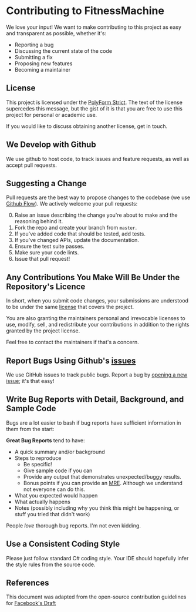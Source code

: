 # Contributing to FitnessMachine

We love your input! We want to make contributing to this project as easy and transparent as possible, whether it's:

- Reporting a bug
- Discussing the current state of the code
- Submitting a fix
- Proposing new features
- Becoming a maintainer

## License

This project is licensed under the [PolyForm Strict](./LICENSE). The text of the license supercedes this message, but the gist of it is that you are free to use this project for personal or academic use.

If you would like to discuss obtaining another license, get in touch.

## We Develop with Github

We use github to host code, to track issues and feature requests, as well as accept pull requests.

## Suggesting a Change

Pull requests are the best way to propose changes to the codebase (we use [Github Flow](https://docs.github.com/en/get-started/quickstart/github-flow)). We actively welcome your pull requests:

0. Raise an issue describing the change you're about to make and the reasoning behind it.
1. Fork the repo and create your branch from `master`.
2. If you've added code that should be tested, add tests.
3. If you've changed APIs, update the documentation.
4. Ensure the test suite passes.
5. Make sure your code lints.
6. Issue that pull request!

## Any Contributions You Make Will Be Under the Repository's Licence

In short, when you submit code changes, your submissions are understood to be under the same [license](LICENSE.md) that covers the project. 

You are also granting the maintainers personal and irrevocable licenses to use, modify, sell, and redistribute your contributions in addition to the rights granted by the project license.

Feel free to contact the maintainers if that's a concern.

## Report Bugs Using Github's [issues](https://github.com/hughesjs/FitnessMachine/issues)

We use GitHub issues to track public bugs. Report a bug by [opening a new issue](https://github.com/hughesjs/FitnessMachine/issues/new); it's that easy!

## Write Bug Reports with Detail, Background, and Sample Code

Bugs are a lot easier to bash if bug reports have sufficient information in them from the start:

**Great Bug Reports** tend to have:

- A quick summary and/or background
- Steps to reproduce
    - Be specific!
    - Give sample code if you can
    - Provide any output that demonstrates unexpected/buggy results.
    - Bonus points if you can provide an [MRE](https://stackoverflow.com/help/minimal-reproducible-example). Although we understand not everyone can do this.
- What you expected would happen
- What actually happens
- Notes (possibly including why you think this might be happening, or stuff you tried that didn't work)

People *love* thorough bug reports. I'm not even kidding.

## Use a Consistent Coding Style

Please just follow standard C# coding style. Your IDE should hopefully infer the style rules from the source code.

## References

This document was adapted from the open-source contribution guidelines for [Facebook's Draft](https://github.com/facebook/draft-js/blob/a9316a723f9e918afde44dea68b5f9f39b7d9b00/CONTRIBUTING.md)